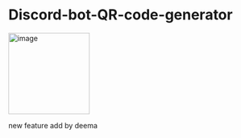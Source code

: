 # Discord-bot-QR-code-generator
<img width="161" alt="image" src="https://user-images.githubusercontent.com/114079784/200373466-4c12394a-2c28-4859-9e5e-a0e0a01f53bb.png">


new feature add by deema

